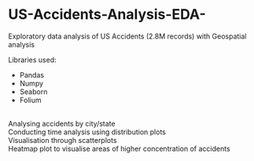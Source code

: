 # US-Accidents-Analysis-EDA-
Exploratory data analysis of US Accidents (2.8M records) with Geospatial analysis<br>

Libraries used:
- Pandas
- Numpy
- Seaborn
- Folium
<br>
Analysing accidents by city/state<br>
Conducting time analysis using distribution plots<br>
Visualisation through scatterplots<br>
Heatmap plot to visualise areas of higher concentration of accidents<br>
